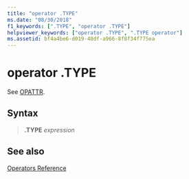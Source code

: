 ```yaml
---
title: "operator .TYPE"
ms.date: "08/30/2018"
f1_keywords: [".TYPE", "operator .TYPE"]
helpviewer_keywords: ["operator .TYPE", ".TYPE operator"]
ms.assetid: bf4a4be6-d019-40df-a966-8f8f34f775ea
---
```

# operator .TYPE

See [OPATTR](../../assembler/masm/operator-opattr.md).

## Syntax

> **.TYPE** *expression*

## See also

[Operators Reference](../../assembler/masm/operators-reference.md)<br/>